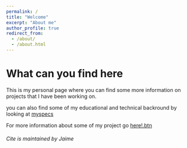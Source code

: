 ```yaml
---
permalink: /
title: "Welcome"
excerpt: "About me"
author_profile: true
redirect_from: 
  - /about/
  - /about.html
---
```


What can you find here
======
This is my personal page where you can find some more information on projects that I have been working on.

you can also find some of my educational and technical backround by looking at [myspecs](/cv)

For more information about some of my project go [here!.btn](/portfolio)


###### Cite is maintained by Jaime 